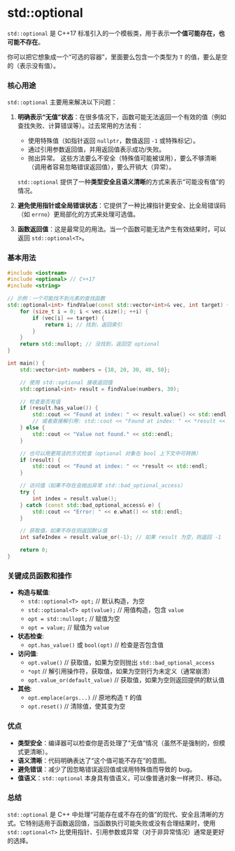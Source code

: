 # std::optional

`std::optional` 是 C++17 标准引入的一个模板类，用于表示**一个值可能存在，也可能不存在**。

你可以把它想象成一个“可选的容器”，里面要么包含一个类型为 `T` 的值，要么是空的（表示没有值）。

### 核心用途

`std::optional` 主要用来解决以下问题：

1.  **明确表示“无值”状态**：在很多情况下，函数可能无法返回一个有效的值（例如查找失败、计算错误等）。过去常用的方法有：
    *   使用特殊值（如指针返回 `nullptr`，数值返回 `-1` 或特殊标记）。
    *   通过引用参数返回值，并用返回值表示成功/失败。
    *   抛出异常。
    这些方法要么不安全（特殊值可能被误用），要么不够清晰（调用者容易忽略错误返回值），要么开销大（异常）。

    `std::optional` 提供了一种**类型安全且语义清晰**的方式来表示“可能没有值”的情况。

2.  **避免使用指针或全局错误状态**：它提供了一种比裸指针更安全、比全局错误码（如 `errno`）更局部化的方式来处理可选值。

3.  **函数返回值**：这是最常见的用法。当一个函数可能无法产生有效结果时，可以返回 `std::optional<T>`。

### 基本用法

```cpp
#include <iostream>
#include <optional> // C++17
#include <string>

// 示例：一个可能找不到元素的查找函数
std::optional<int> findValue(const std::vector<int>& vec, int target) {
    for (size_t i = 0; i < vec.size(); ++i) {
        if (vec[i] == target) {
            return i; // 找到，返回索引
        }
    }
    return std::nullopt; // 没找到，返回空 optional
}

int main() {
    std::vector<int> numbers = {10, 20, 30, 40, 50};

    // 使用 std::optional 接收返回值
    std::optional<int> result = findValue(numbers, 30);

    // 检查是否有值
    if (result.has_value()) {
        std::cout << "Found at index: " << result.value() << std::endl;
        // 或者直接解引用: std::cout << "Found at index: " << *result << std::endl;
    } else {
        std::cout << "Value not found." << std::endl;
    }

    // 也可以用更简洁的方式检查（optional 对象在 bool 上下文中可转换）
    if (result) {
        std::cout << "Found at index: " << *result << std::endl;
    }

    // 访问值（如果不存在会抛出异常 std::bad_optional_access）
    try {
        int index = result.value();
    } catch (const std::bad_optional_access& e) {
        std::cout << "Error: " << e.what() << std::endl;
    }

    // 获取值，如果不存在则返回默认值
    int safeIndex = result.value_or(-1); // 如果 result 为空，则返回 -1

    return 0;
}
```

### 关键成员函数和操作

*   **构造与赋值**:
    *   `std::optional<T> opt;` // 默认构造，为空
    *   `std::optional<T> opt(value);` // 用值构造，包含 `value`
    *   `opt = std::nullopt;` // 赋值为空
    *   `opt = value;` // 赋值为 `value`
*   **状态检查**:
    *   `opt.has_value()` 或 `bool(opt)` // 检查是否包含值
*   **访问值**:
    *   `opt.value()` // 获取值，如果为空则抛出 `std::bad_optional_access`
    *   `*opt` // 解引用操作符，获取值，如果为空则行为未定义（通常崩溃）
    *   `opt.value_or(default_value)` // 获取值，如果为空则返回提供的默认值
*   **其他**:
    *   `opt.emplace(args...)` // 原地构造 `T` 的值
    *   `opt.reset()` // 清除值，使其变为空

### 优点

*   **类型安全**：编译器可以检查你是否处理了“无值”情况（虽然不是强制的，但模式更清晰）。
*   **语义清晰**：代码明确表达了“这个值可能不存在”的意图。
*   **避免错误**：减少了因忽略错误返回值或误用特殊值而导致的 bug。
*   **值语义**：`std::optional` 本身具有值语义，可以像普通对象一样拷贝、移动。

### 总结

`std::optional` 是 C++ 中处理“可能存在或不存在的值”的现代、安全且清晰的方式。它特别适用于函数返回值，当函数执行可能失败或没有合理结果时，使用 `std::optional<T>` 比使用指针、引用参数或异常（对于非异常情况）通常是更好的选择。